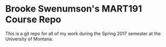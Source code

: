 # **Brooke Swenumson's MART191 Course Repo**

This is a git repo for all of my work during the Spring 2017 semester at the University of Montana.
